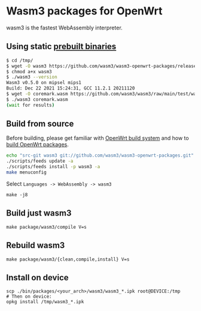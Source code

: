# Wasm3 packages for OpenWrt

wasm3 is the fastest WebAssembly interpreter.

## Using static [prebuilt binaries](https://github.com/wasm3/wasm3-openwrt-packages/releases/latest)

```sh
$ cd /tmp/
$ wget -O wasm3 https://github.com/wasm3/wasm3-openwrt-packages/releases/download/v0.5.0/wasm3-linux-mipsel-sf
$ chmod a+x wasm3
$ ./wasm3 --version
Wasm3 v0.5.0 on mipsel mips1
Build: Dec 22 2021 15:24:31, GCC 11.2.1 20211120
$ wget -O coremark.wasm https://github.com/wasm3/wasm3/raw/main/test/wasi/coremark/coremark.wasm
$ ./wasm3 coremark.wasm
(wait for results)
```

## Build from source

Before building, please get familiar with [OpenWrt build system](https://openwrt.org/docs/guide-developer/build-system/start) and how to [build OpenWrt packages](https://openwrt.org/docs/guide-developer/build.a.package).

```bash
echo "src-git wasm3 git://github.com/wasm3/wasm3-openwrt-packages.git" >> ./feeds.conf
./scripts/feeds update -a
./scripts/feeds install -p wasm3 -a
make menuconfig
```
Select ```Languages -> WebAssembly -> wasm3```
```
make -j8
```

## Build just wasm3
```
make package/wasm3/compile V=s
```

## Rebuild wasm3
```
make package/wasm3/{clean,compile,install} V=s
```

## Install on device

```
scp ./bin/packages/<your_arch>/wasm3/wasm3_*.ipk root@DEVICE:/tmp
# Then on device:
opkg install /tmp/wasm3_*.ipk
```
